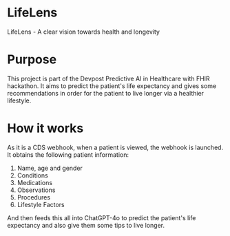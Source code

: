 # LifeLens
LifeLens - A clear vision towards health and longevity

# Purpose
This project is part of the Devpost Predictive AI in Healthcare with FHIR hackathon.
It aims to predict the patient's life expectancy and gives some recommendations in order for the patient to live longer via a healthier lifestyle.

# How it works
As it is a CDS webhook, when a patient is viewed, the webhook is launched. It obtains the following patient information:

1. Name, age and gender
2. Conditions
3. Medications
4. Observations
5. Procedures
6. Lifestyle Factors

And then feeds this all into ChatGPT-4o to predict the patient's life expectancy and also give them some tips to live longer.
